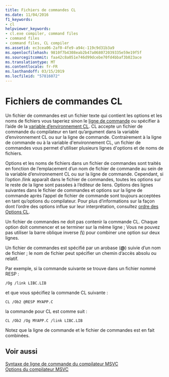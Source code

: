 ```yaml
---
title: Fichiers de commandes CL
ms.date: 11/04/2016
f1_keywords:
- cl
helpviewer_keywords:
- cl.exe compiler, command files
- command files
- command files, CL compiler
ms.assetid: ec3cea06-2af0-4fe9-a94c-119c9d31b3a9
ms.openlocfilehash: 9810f7b4308eab2b47a068072039335e59e19f5f
ms.sourcegitcommit: faa42c8a051e746d99dcebe70fd4bbaf3b023ace
ms.translationtype: MT
ms.contentlocale: fr-FR
ms.lasthandoff: 03/15/2019
ms.locfileid: "57816072"
---
```

# <a name="cl-command-files"></a>Fichiers de commandes CL

Un fichier de commandes est un fichier texte qui contient les options et les noms de fichiers vous taperiez sinon le [ligne de commande](compiler-command-line-syntax.md) ou spécifier à l’aide de la [variable d’environnement CL](cl-environment-variables.md). CL accepte un fichier de commande du compilateur en tant qu’argument dans la variable d’environnement CL ou sur la ligne de commande. Contrairement à la ligne de commande ou à la variable d'environnement CL, un fichier de commandes vous permet d'utiliser plusieurs lignes d'options et de noms de fichiers.

Options et les noms de fichiers dans un fichier de commandes sont traités en fonction de l’emplacement d’un nom de fichier de commande au sein de la variable d’environnement CL ou sur la ligne de commande. Cependant, si l’option /link apparaît dans le fichier de commandes, toutes les options sur le reste de la ligne sont passées à l’éditeur de liens. Options des lignes suivantes dans le fichier de commandes et options sur la ligne de commande après l’appel de fichier de commande sont toujours acceptées en tant qu’options du compilateur. Pour plus d’informations sur la façon dont l’ordre des options influe sur leur interprétation, consultez [ordre des Options CL](order-of-cl-options.md).

Un fichier de commandes ne doit pas contenir la commande CL. Chaque option doit commencer et se terminer sur la même ligne ; Vous ne pouvez pas utiliser la barre oblique inverse (**\\**) pour combiner une option sur deux lignes.

Un fichier de commandes est spécifié par un arobase (**\@**) suivie d’un nom de fichier ; le nom de fichier peut spécifier un chemin d’accès absolu ou relatif.

Par exemple, si la commande suivante se trouve dans un fichier nommé RESP :

```
/Og /link LIBC.LIB
```

et que vous spécifiez la commande CL suivante :

```
CL /Ob2 @RESP MYAPP.C
```

la commande pour CL est comme suit :

```
CL /Ob2 /Og MYAPP.C /link LIBC.LIB
```

Notez que la ligne de commande et le fichier de commandes est en fait combinées.

## <a name="see-also"></a>Voir aussi

[Syntaxe de ligne de commande du compilateur MSVC](compiler-command-line-syntax.md)<br/>
[Options du compilateur MSVC](compiler-options.md)
